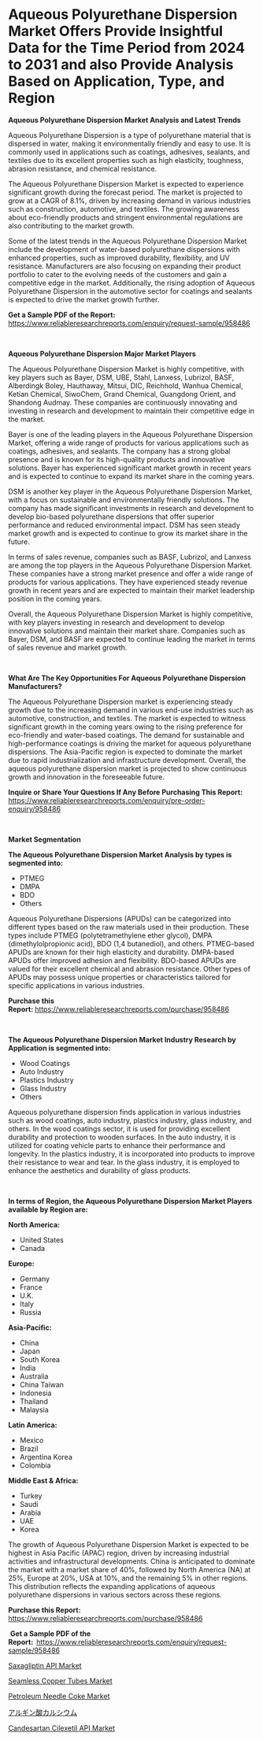 <p><h1>Aqueous Polyurethane Dispersion Market Offers Provide Insightful Data for the Time Period from 2024 to 2031 and also Provide Analysis Based on Application, Type, and Region</h1></p><p><strong>Aqueous Polyurethane Dispersion Market Analysis and Latest Trends</strong></p>
<p><p>Aqueous Polyurethane Dispersion is a type of polyurethane material that is dispersed in water, making it environmentally friendly and easy to use. It is commonly used in applications such as coatings, adhesives, sealants, and textiles due to its excellent properties such as high elasticity, toughness, abrasion resistance, and chemical resistance.</p><p>The Aqueous Polyurethane Dispersion Market is expected to experience significant growth during the forecast period. The market is projected to grow at a CAGR of 8.1%, driven by increasing demand in various industries such as construction, automotive, and textiles. The growing awareness about eco-friendly products and stringent environmental regulations are also contributing to the market growth.</p><p>Some of the latest trends in the Aqueous Polyurethane Dispersion Market include the development of water-based polyurethane dispersions with enhanced properties, such as improved durability, flexibility, and UV resistance. Manufacturers are also focusing on expanding their product portfolio to cater to the evolving needs of the customers and gain a competitive edge in the market. Additionally, the rising adoption of Aqueous Polyurethane Dispersion in the automotive sector for coatings and sealants is expected to drive the market growth further.</p></p>
<p><strong>Get a Sample PDF of the Report:&nbsp;</strong> <a href="https://www.reliableresearchreports.com/enquiry/request-sample/958486">https://www.reliableresearchreports.com/enquiry/request-sample/958486</a></p>
<p>&nbsp;</p>
<p><strong>Aqueous Polyurethane Dispersion Major Market Players</strong></p>
<p><p>The Aqueous Polyurethane Dispersion Market is highly competitive, with key players such as Bayer, DSM, UBE, Stahl, Lanxess, Lubrizol, BASF, Alberdingk Boley, Hauthaway, Mitsui, DIC, Reichhold, Wanhua Chemical, Ketian Chemical, SiwoChem, Grand Chemical, Guangdong Orient, and Shandong Audmay. These companies are continuously innovating and investing in research and development to maintain their competitive edge in the market.</p><p>Bayer is one of the leading players in the Aqueous Polyurethane Dispersion Market, offering a wide range of products for various applications such as coatings, adhesives, and sealants. The company has a strong global presence and is known for its high-quality products and innovative solutions. Bayer has experienced significant market growth in recent years and is expected to continue to expand its market share in the coming years.</p><p>DSM is another key player in the Aqueous Polyurethane Dispersion Market, with a focus on sustainable and environmentally friendly solutions. The company has made significant investments in research and development to develop bio-based polyurethane dispersions that offer superior performance and reduced environmental impact. DSM has seen steady market growth and is expected to continue to grow its market share in the future.</p><p>In terms of sales revenue, companies such as BASF, Lubrizol, and Lanxess are among the top players in the Aqueous Polyurethane Dispersion Market. These companies have a strong market presence and offer a wide range of products for various applications. They have experienced steady revenue growth in recent years and are expected to maintain their market leadership position in the coming years.</p><p>Overall, the Aqueous Polyurethane Dispersion Market is highly competitive, with key players investing in research and development to develop innovative solutions and maintain their market share. Companies such as Bayer, DSM, and BASF are expected to continue leading the market in terms of sales revenue and market growth.</p></p>
<p>&nbsp;</p>
<p><strong>What Are The Key Opportunities For Aqueous Polyurethane Dispersion Manufacturers?</strong></p>
<p><p>The Aqueous Polyurethane Dispersion market is experiencing steady growth due to the increasing demand in various end-use industries such as automotive, construction, and textiles. The market is expected to witness significant growth in the coming years owing to the rising preference for eco-friendly and water-based coatings. The demand for sustainable and high-performance coatings is driving the market for aqueous polyurethane dispersions. The Asia-Pacific region is expected to dominate the market due to rapid industrialization and infrastructure development. Overall, the aqueous polyurethane dispersion market is projected to show continuous growth and innovation in the foreseeable future.</p></p>
<p><strong>Inquire or Share Your Questions If Any Before Purchasing This Report:</strong> <a href="https://www.reliableresearchreports.com/enquiry/pre-order-enquiry/958486">https://www.reliableresearchreports.com/enquiry/pre-order-enquiry/958486</a></p>
<p>&nbsp;</p>
<p><strong>Market Segmentation</strong></p>
<p><strong>The Aqueous Polyurethane Dispersion Market Analysis by types is segmented into:</strong></p>
<p><ul><li>PTMEG</li><li>DMPA</li><li>BDO</li><li>Others</li></ul></p>
<p><p>Aqueous Polyurethane Dispersions (APUDs) can be categorized into different types based on the raw materials used in their production. These types include PTMEG (polytetramethylene ether glycol), DMPA (dimethylolpropionic acid), BDO (1,4 butanediol), and others. PTMEG-based APUDs are known for their high elasticity and durability. DMPA-based APUDs offer improved adhesion and flexibility. BDO-based APUDs are valued for their excellent chemical and abrasion resistance. Other types of APUDs may possess unique properties or characteristics tailored for specific applications in various industries.</p></p>
<p><strong>Purchase this Report:&nbsp;</strong><a href="https://www.reliableresearchreports.com/purchase/958486">https://www.reliableresearchreports.com/purchase/958486</a></p>
<p>&nbsp;</p>
<p><strong>The Aqueous Polyurethane Dispersion Market Industry Research by Application is segmented into:</strong></p>
<p><ul><li>Wood Coatings</li><li>Auto Industry</li><li>Plastics Industry</li><li>Glass Industry</li><li>Others</li></ul></p>
<p><p>Aqueous polyurethane dispersion finds application in various industries such as wood coatings, auto industry, plastics industry, glass industry, and others. In the wood coatings sector, it is used for providing excellent durability and protection to wooden surfaces. In the auto industry, it is utilized for coating vehicle parts to enhance their performance and longevity. In the plastics industry, it is incorporated into products to improve their resistance to wear and tear. In the glass industry, it is employed to enhance the aesthetics and durability of glass products.</p></p>
<p>&nbsp;</p>
<p><strong>In terms of Region, the Aqueous Polyurethane Dispersion Market Players available by Region are:</strong></p>
<p>
    <p> <strong> North America: </strong>
        <ul>
            <li>United States</li>
            <li>Canada</li>
        </ul>
        </p> 
    <p> <strong> Europe: </strong>
        <ul>
            <li>Germany</li>
            <li>France</li>
            <li>U.K.</li>
            <li>Italy</li>
            <li>Russia</li>
        </ul>
        </p> 
    <p> <strong> Asia-Pacific: </strong>
        <ul>
            <li>China</li>
            <li>Japan</li>
            <li>South Korea</li>
            <li>India</li>
            <li>Australia</li>
            <li>China Taiwan</li>
            <li>Indonesia</li>
            <li>Thailand</li>
            <li>Malaysia</li>
        </ul>
        </p> 
    <p> <strong> Latin America: </strong>
        <ul>
            <li>Mexico</li>
            <li>Brazil</li>
            <li>Argentina Korea</li>
            <li>Colombia</li>
        </ul>
        </p> 
    <p> <strong> Middle East & Africa: </strong>
        <ul>
            <li>Turkey</li>
            <li>Saudi</li>
            <li>Arabia</li>
            <li>UAE</li>
            <li>Korea</li>
        </ul>
    </p>
    </p>
<p><p>The growth of Aqueous Polyurethane Dispersion Market is expected to be highest in Asia Pacific (APAC) region, driven by increasing industrial activities and infrastructural developments. China is anticipated to dominate the market with a market share of 40%, followed by North America (NA) at 25%, Europe at 20%, USA at 10%, and the remaining 5% in other regions. This distribution reflects the expanding applications of aqueous polyurethane dispersions in various sectors across these regions.</p></p>
<p><strong>Purchase this Report: </strong><a href="https://www.reliableresearchreports.com/purchase/958486">https://www.reliableresearchreports.com/purchase/958486</a></p>
<p>&nbsp;<strong>Get a Sample PDF of the Report:&nbsp;&nbsp;</strong><a href="https://www.reliableresearchreports.com/enquiry/request-sample/958486">https://www.reliableresearchreports.com/enquiry/request-sample/958486</a></p>
<p><strong></strong></p>
<p><p><a href="https://issuu.com/reportprime-2/docs/saxagliptin-api-market-size-2030.pptx">Saxagliptin API Market</a></p><p><a href="https://github.com/dx0328/Market-Research-Report-List-1/blob/main/seamless-copper-tubes-market.md">Seamless Copper Tubes Market</a></p><p><a href="https://github.com/juancolorado15/Market-Research-Report-List-1/blob/main/petroleum-needle-coke-market.md">Petroleum Needle Coke Market</a></p><p><a href="https://medium.com/@barbarakss89/%E3%82%AB%E3%83%AB%E3%82%B7%E3%82%A6%E3%83%A0%E3%82%A2%E3%83%AB%E3%82%AE%E3%83%8D%E3%83%BC%E3%83%88%E5%B8%82%E5%A0%B4%E6%8C%87%E6%A8%99%E3%81%AE%E8%A7%A3%E8%AA%AD-%E5%B8%82%E5%A0%B4%E3%82%B7%E3%82%A7%E3%82%A2-%E3%83%88%E3%83%AC%E3%83%B3%E3%83%89-%E6%88%90%E9%95%B7%E3%83%91%E3%82%BF%E3%83%BC%E3%83%B3-dc38462cc308">アルギン酸カルシウム</a></p><p><a href="https://issuu.com/reportprime-2/docs/candesartan-cilexetil-api-market-size-2030.pptx">Candesartan Cilexetil API Market</a></p></p>